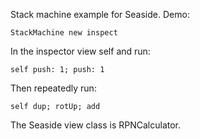 Stack machine example for Seaside.
Demo:

	StackMachine new inspect

In the inspector view self and run:

	self push: 1; push: 1

Then repeatedly run:

	self dup; rotUp; add

The Seaside view class is RPNCalculator.
